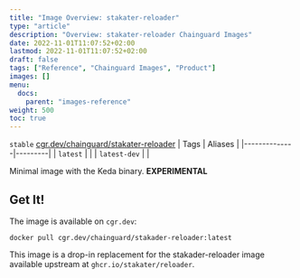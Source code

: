 ```yaml
---
title: "Image Overview: stakater-reloader"
type: "article"
description: "Overview: stakater-reloader Chainguard Images"
date: 2022-11-01T11:07:52+02:00
lastmod: 2022-11-01T11:07:52+02:00
draft: false
tags: ["Reference", "Chainguard Images", "Product"]
images: []
menu:
  docs:
    parent: "images-reference"
weight: 500
toc: true
---
```


`stable` [cgr.dev/chainguard/stakater-reloader](https://github.com/chainguard-images/images/tree/main/images/stakater-reloader)
| Tags         | Aliases |
|--------------|---------|
| `latest`     |         |
| `latest-dev` |         |



Minimal image with the Keda binary. **EXPERIMENTAL**

## Get It!

The image is available on `cgr.dev`:

```
docker pull cgr.dev/chainguard/stakader-reloader:latest
```

This image is a drop-in replacement for the stakader-reloader image available upstream at `ghcr.io/stakater/reloader`.

